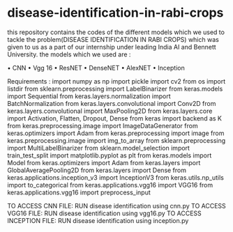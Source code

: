 # disease-identification-in-rabi-crops
this repository contains the codes of the different models which we used to tackle the problem(DISEASE IDENTIFICATION IN RABI CROPS) which was given to us as a part of our internship under leading India AI and Bennett University. 
the models which we used are : 

•	CNN
•	Vgg 16
•	ResNET
•	DenseNET
•	AlexNET
•	Inception

Requirements : 
import numpy as np
import pickle
import cv2
from os import listdir
from sklearn.preprocessing import LabelBinarizer
from keras.models import Sequential
from keras.layers.normalization import BatchNormalization
from keras.layers.convolutional import Conv2D
from keras.layers.convolutional import MaxPooling2D
from keras.layers.core import Activation, Flatten, Dropout, Dense
from keras import backend as K
from keras.preprocessing.image import ImageDataGenerator
from keras.optimizers import Adam
from keras.preprocessing import image
from keras.preprocessing.image import img_to_array
from sklearn.preprocessing import MultiLabelBinarizer
from sklearn.model_selection import train_test_split
import matplotlib.pyplot as plt
from keras.models import Model
from keras.optimizers import Adam
from keras.layers import GlobalAveragePooling2D
from keras.layers import Dense
from keras.applications.inception_v3 import InceptionV3
from keras.utils.np_utils import to_categorical
from keras.applications.vgg16 import VGG16
from keras.applications.vgg16 import preprocess_input


TO ACCESS CNN FILE: RUN disease identification using cnn.py
TO ACCESS VGG16 FILE: RUN disease identification using vgg16.py
TO ACCESS INCEPTION FILE: RUN disease identification using inception.py
